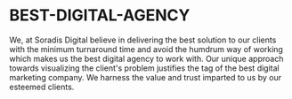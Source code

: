 # BEST-DIGITAL-AGENCY
We, at Soradis Digital believe in delivering the best solution to our clients with the minimum turnaround time and avoid the humdrum way of working which makes us the best digital agency to work with. Our unique approach towards visualizing the client's problem justifies the tag of the best digital marketing company. We harness the value and trust imparted to us by our esteemed clients.
